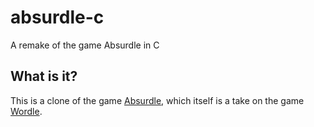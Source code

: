 # absurdle-c
A remake of the game Absurdle in C

## What is it?

This is a clone of the game [Absurdle](https://qntm.org/absurdle), which itself is a take on the game [Wordle](https://www.nytimes.com/games/wordle/index.html).

